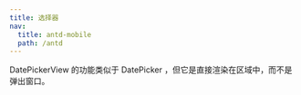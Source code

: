 ```yaml
---
title: 选择器
nav:
  title: antd-mobile
  path: /antd
---
```


DatePickerView 的功能类似于 DatePicker ，但它是直接渲染在区域中，而不是弹出窗口。

<code src="./demos/basic.tsx" />

<API/>

